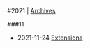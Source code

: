 
#2021 | [Archives](#index/contents.md)

###11
* 2021-11-24 [Extensions](#blog/2021/2021-11-24-Extensions.md)

